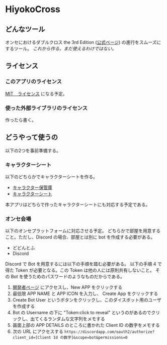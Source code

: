 # HiyokoCross

## どんなツール

オンセにおけるダブルクロス the 3rd Edition ([公式ページ](http://www.fear.co.jp/dbx3rd/)) の進行をスムーズにするツール。
*これから作る。まだ使えるわけではない。*

## ライセンス

### このアプリのライセンス

[MIT　ライセンス](./LICENSE) になる予定。

### 使った外部ライブラリのライセンス

作ったら書く。

## どうやって使うの

以下の2つを事前準備する。

### キャラクターシート

以下のどちらかでキャラクターシートを作る。

* [キャラクター保管庫](http://charasheet.vampire-blood.net/dx3_pc_making.html)
* [キャラクターシート](https://character-sheets.appspot.com/dx3/)

本アプリはどちらで作ったキャラクターシートにも対応する予定である。

### オンセ会場

以下のオンセプラットフォームに対応させる予定。
どちらかで部屋を用意すること。ただし、Discord の場合、部屋とは別に bot を作成する必要がある。

* どどんとふ
* Discord

Discord で Bot を用意するには以下の手順を踏む必要がある。
以下の手順 4 で得た Token が必要となる。この Token は他の人には原則共有しないこと。
その Bot を使うためのパスワードのようなものだからである。

1. [開発者ページ](https://discordapp.com/developers/applications/me) にアクセスし、New APP をクリックする
2. 最低限 APP NAME と APP ICON を入力し、 Create App をクリックする
3. Create Bot User というボタンをクリックし、このダイスボット用のユーザを作成する
4. Bot の Username の下に "Token:click to reveal" というのがあるのでクリックし、出てくるランダムな文字列をメモする
5. 画面上部の APP DETAILS のところに書かれた Client ID の数字をメモする
6. 次の URL にアクセスする `https://discordapp.com/oauth2/authorize?client_id=[Client Id の数字]&scope=bot&permissions=0`


